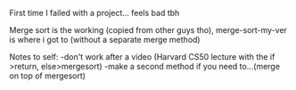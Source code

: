 First time I failed with a project... feels bad tbh

Merge sort is the working (copied from other guys tho), merge-sort-my-ver is where i got to (without a separate merge method)

Notes to self:
-don't work after a video (Harvard CS50 lecture with the if >return, else>mergesort)
-make a second method if you need to...(merge on top of mergesort)
